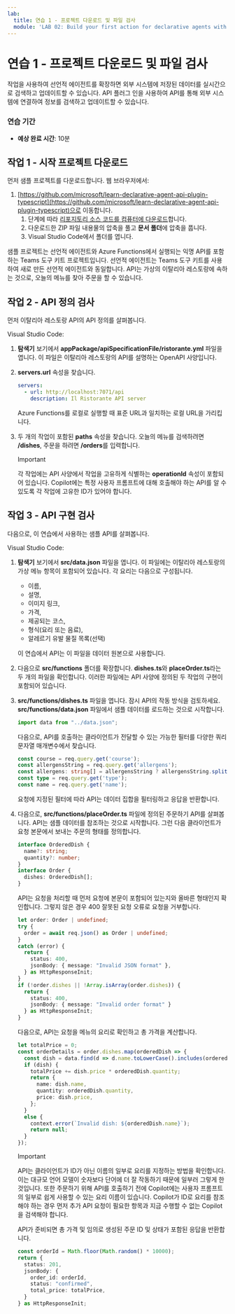 ```yaml
---
lab:
  title: 연습 1 - 프로젝트 다운로드 및 파일 검사
  module: 'LAB 02: Build your first action for declarative agents with API plugin by using Visual Studio Code'
---
```


# 연습 1 - 프로젝트 다운로드 및 파일 검사

작업을 사용하여 선언적 에이전트를 확장하면 외부 시스템에 저장된 데이터를 실시간으로 검색하고 업데이트할 수 있습니다. API 플러그 인을 사용하여 API를 통해 외부 시스템에 연결하여 정보를 검색하고 업데이트할 수 있습니다.

### 연습 기간

- **예상 완료 시간**: 10분

## 작업 1 - 시작 프로젝트 다운로드

먼저 샘플 프로젝트를 다운로드합니다. 웹 브라우저에서:

1. [https://github.com/microsoft/learn-declarative-agent-api-plugin-typescript](https://github.com/microsoft/learn-declarative-agent-api-plugin-typescript)으로 이동합니다.
    1. 단계에 따라 [리포지토리 소스 코드를 컴퓨터에 다운로드](https://docs.github.com/repositories/working-with-files/using-files/downloading-source-code-archives#downloading-source-code-archives-from-the-repository-view)합니다.
    1. 다운로드한 ZIP 파일 내용물의 압축을 풀고 **문서 폴더**에 압축을 풉니다.
    1. Visual Studio Code에서 폴더를 엽니다.

샘플 프로젝트는 선언적 에이전트와 Azure Functions에서 실행되는 익명 API를 포함하는 Teams 도구 키트 프로젝트입니다. 선언적 에이전트는 Teams 도구 키트를 사용하여 새로 만든 선언적 에이전트와 동일합니다. API는 가상의 이탈리아 레스토랑에 속하는 것으로, 오늘의 메뉴를 찾아 주문을 할 수 있습니다.

## 작업 2 - API 정의 검사

먼저 이탈리아 레스토랑 API의 API 정의를 살펴봅니다.

Visual Studio Code:

1. **탐색기** 보기에서 **appPackage/apiSpecificationFile/ristorante.yml** 파일을 엽니다. 이 파일은 이탈리아 레스토랑의 API를 설명하는 OpenAPI 사양입니다.
1. **servers.url** 속성을 찾습니다.

    ```yaml
    servers:
      - url: http://localhost:7071/api
        description: Il Ristorante API server
    ```

    Azure Functions를 로컬로 실행할 때 표준 URL과 일치하는 로컬 URL을 가리킵니다.

1. 두 개의 작업이 포함된 **paths** 속성을 찾습니다. 오늘의 메뉴를 검색하려면 **/dishes**, 주문을 하려면 **/orders**를 입력합니다.

    > [!IMPORTANT]
    > 각 작업에는 API 사양에서 작업을 고유하게 식별하는 **operationId** 속성이 포함되어 있습니다. Copilot에는 특정 사용자 프롬프트에 대해 호출해야 하는 API를 알 수 있도록 각 작업에 고유한 ID가 있어야 합니다.

## 작업 3 - API 구현 검사

다음으로, 이 연습에서 사용하는 샘플 API를 살펴봅니다.

Visual Studio Code:

1. **탐색기** 보기에서 **src/data.json** 파일을 엽니다. 이 파일에는 이탈리아 레스토랑의 가상 메뉴 항목이 포함되어 있습니다. 각 요리는 다음으로 구성됩니다.

    - 이름,
    - 설명,
    - 이미지 링크,
    - 가격,
    - 제공되는 코스,
    - 형식(요리 또는 음료),
    - 알레르기 유발 물질 목록(선택)

    이 연습에서 API는 이 파일을 데이터 원본으로 사용합니다.
1. 다음으로 **src/functions** 폴더를 확장합니다. **dishes.ts**와 **placeOrder.ts**라는 두 개의 파일을 확인합니다. 이러한 파일에는 API 사양에 정의된 두 작업의 구현이 포함되어 있습니다.
1. **src/functions/dishes.ts** 파일을 엽니다. 잠시 API의 작동 방식을 검토하세요. **src/functions/data.json** 파일에서 샘플 데이터를 로드하는 것으로 시작합니다.

    ```typescript
    import data from "../data.json";
    ```

    다음으로, API를 호출하는 클라이언트가 전달할 수 있는 가능한 필터를 다양한 쿼리 문자열 매개변수에서 찾습니다.

    ```typescript
    const course = req.query.get('course');
    const allergensString = req.query.get('allergens');
    const allergens: string[] = allergensString ? allergensString.split(",") : [];
    const type = req.query.get('type');
    const name = req.query.get('name');
    ```

    요청에 지정된 필터에 따라 API는 데이터 집합을 필터링하고 응답을 반환합니다.

1. 다음으로, **src/functions/placeOrder.ts** 파일에 정의된 주문하기 API를 살펴봅니다. API는 샘플 데이터를 참조하는 것으로 시작합니다. 그런 다음 클라이언트가 요청 본문에서 보내는 주문의 형태를 정의합니다.

    ```typescript
    interface OrderedDish {
      name?: string;
      quantity?: number;
    }
    interface Order {
      dishes: OrderedDish[];
    }
    ```

    API는 요청을 처리할 때 먼저 요청에 본문이 포함되어 있는지와 올바른 형태인지 확인합니다. 그렇지 않은 경우 400 잘못된 요청 오류로 요청을 거부합니다.

    ```typescript
    let order: Order | undefined;
    try {
      order = await req.json() as Order | undefined;
    }
    catch (error) {
      return {
        status: 400,
        jsonBody: { message: "Invalid JSON format" },
      } as HttpResponseInit;
    }
    if (!order.dishes || !Array.isArray(order.dishes)) {
      return {
        status: 400,
        jsonBody: { message: "Invalid order format" }
      } as HttpResponseInit;
    }
    ```

    다음으로, API는 요청을 메뉴의 요리로 확인하고 총 가격을 계산합니다.

    ```typescript
    let totalPrice = 0;
    const orderDetails = order.dishes.map(orderedDish => {
      const dish = data.find(d => d.name.toLowerCase().includes(orderedDish.name.toLowerCase()));
      if (dish) {
        totalPrice += dish.price * orderedDish.quantity;
        return {
          name: dish.name,
          quantity: orderedDish.quantity,
          price: dish.price,
        };
      }
      else {
        context.error(`Invalid dish: ${orderedDish.name}`);
        return null;
      }
    });
    ```

    > [!IMPORTANT]
    > API는 클라이언트가 ID가 아닌 이름의 일부로 요리를 지정하는 방법을 확인합니다. 이는 대규모 언어 모델이 숫자보다 단어에 더 잘 작동하기 때문에 일부러 그렇게 한 것입니다. 또한 주문하기 위해 API를 호출하기 전에 Copilot에는 사용자 프롬프트의 일부로 쉽게 사용할 수 있는 요리 이름이 있습니다. Copilot가 ID로 요리를 참조해야 하는 경우 먼저 추가 API 요청이 필요한 항목과 지금 수행할 수 없는 Copilot을 검색해야 합니다.

    API가 준비되면 총 가격 및 임의로 생성된 주문 ID 및 상태가 포함된 응답을 반환합니다.

    ```typescript
    const orderId = Math.floor(Math.random() * 10000);
    return {
      status: 201,
      jsonBody: {
        order_id: orderId,
        status: "confirmed",
        total_price: totalPrice,
      }
    } as HttpResponseInit;
    ```

